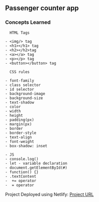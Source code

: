 ## Passenger counter app

### Concepts Learned
```
  HTML Tags

- <img/> tag
- <h1></h1> tag
- <h2></h2>tag
- <a></a> tag
- <p></p> tag
- <button></button> tag
```
```
  CSS rules

- font-family
- class selector
- id selector
- background-image
- background-size
- text-shadow
- color
- width
- height
- padding(px)
- margin(px)
- border
- border-style
- text-align
- font-weight
- box-shadow: inset

```
```
- JS
- console.log()
- let - variable declaration
- document.getElementById(#)
- function() {}
- .textContent
-  += operator
-  = operator
```
Project Deployed using Netlify: [Project URL](https://dev-arpita-passengercounter.netlify.app/)
